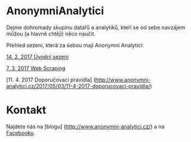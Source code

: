 # AnonymniAnalytici

Dejme dohromady skupinu datařů a analytiků, kteří se od sebe navzájem můžou (a hlavně chtějí) něco naučit.

Přehled sezení, která za sebou mají Anonymní Analytici:

[14. 2. 2017 Úvodní sezení](http://www.anonymni-analytici.cz/2017/02/20/14-2-2017-uvodni-sezeni/)

[7. 3. 2017 Web Scraping](http://www.anonymni-analytici.cz/2017/03/20/7-3-2017-web-scraping/)

[11. 4. 2017 Doporučovací pravidla] (http://www.anonymni-analytici.cz/2017/05/03/11-4-2017-doporucovaci-pravidla/)


# Kontakt

Najdete nás na [blogu] (http://www.anonymni-analytici.cz/) a na [Facebooku](https://www.facebook.com/groups/AnonymniAnalytici/).